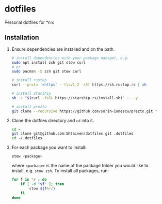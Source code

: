 # dotfiles

Personal dotfiles for *nix

## Installation

1. Ensure dependencies are installed and on the path.

    ```zsh
    # install dependencies with your package manager, e.g.
    sudo apt install zsh git stow curl
    # or
    sudo pacman -S zsh git stow curl

    # install rustup
    curl --proto '=https' --tlsv1.2 -sSf https://sh.rustup.rs | sh

    # install starship
    sh -c "$(curl -fsSL https://starship.rs/install.sh)" -- -y

    # install prezto
    git clone --recursive https://github.com/sorin-ionescu/prezto.git "~/.zprezto"
    ```

1. Clone the dotfiles directory and `cd` into it.

    ```zsh
    cd ~
    git clone git@github.com:Shtaiven/dotfiles.git .dotfiles
    cd ~/.dotfiles
    ```

1. For each package you want to install:

    ```zsh
    stow <package>
    ```

    where `<package>` is the name of the package folder you would like to install, e.g. `stow zsh`. To install all packages, run:

    ```zsh
    for f in */ ; do
        if [ -d "$f" ]; then
            stow ${f%*/}
        fi
    done
    ```
